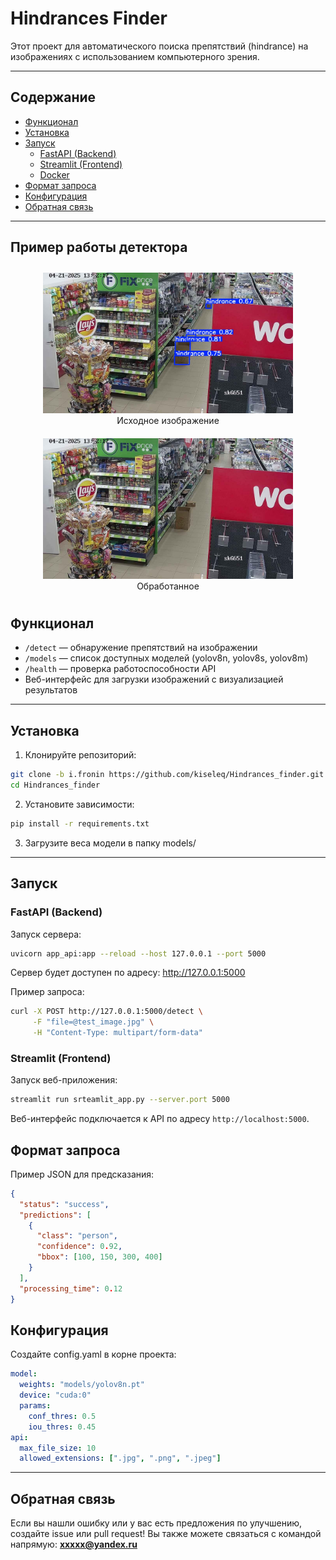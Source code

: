 
# Hindrances Finder

Этот проект для автоматического поиска препятствий (hindrance) на изображениях с использованием компьютерного зрения.

---

## Содержание

- [Функционал](#функционал)
- [Установка](#установка)
- [Запуск](#запуск)
  - [FastAPI (Backend)](#fastapi-backend)
  - [Streamlit (Frontend)](#streamlit-frontend)
  - [Docker](#docker)
- [Формат запроса](#формат-запроса)
- [Конфигурация](#конфигурация)
- [Обратная связь](#обратная-связь)

---

## Пример работы детектора

<!-- ![Описание первого изображения](images/result.jpg)  
![Описание второго изображения](images/test_img.jpg) -->

<!-- <div align="center">
  <img src="images/result.jpg" alt="Исходное изображение" width="400" />
  <img src="images/test_img.jpg" alt="Обработанное" width="400" />
</div> -->
<div align="center">
  <figure style="display:inline-block; margin: 10px;">
    <img src="images/result.jpg" alt="Исходное изображение" width="400" />
    <figcaption>Исходное изображение</figcaption>
  </figure>
  <figure style="display:inline-block; margin: 10px;">
    <img src="images/test_img.jpg" alt="Обработанное" width="400" />
    <figcaption>Обработанное</figcaption>
  </figure>
</div>

## Функционал

- `/detect` — обнаружение препятствий на изображении
- `/models` — список доступных моделей (yolov8n, yolov8s, yolov8m)
- `/health` — проверка работоспособности API
- Веб-интерфейс для загрузки изображений с визуализацией результатов

---

## Установка

1. Клонируйте репозиторий:
```bash
git clone -b i.fronin https://github.com/kiseleq/Hindrances_finder.git
cd Hindrances_finder
```

2. Установите зависимости:

```bash
pip install -r requirements.txt
```

3. Загрузите веса модели в папку models/

---

## Запуск

### FastAPI (Backend)

Запуск сервера:
```bash
uvicorn app_api:app --reload --host 127.0.0.1 --port 5000
```

Сервер будет доступен по адресу: http://127.0.0.1:5000

Пример запроса:
```bash
curl -X POST http://127.0.0.1:5000/detect \
     -F "file=@test_image.jpg" \
     -H "Content-Type: multipart/form-data"
```

### Streamlit (Frontend)

Запуск веб-приложения:
```bash
streamlit run srteamlit_app.py --server.port 5000
```

Веб-интерфейс подключается к API по адресу `http://localhost:5000`.


## Формат запроса

Пример JSON для предсказания:
```json
{
  "status": "success",
  "predictions": [
    {
      "class": "person",
      "confidence": 0.92,
      "bbox": [100, 150, 300, 400]
    }
  ],
  "processing_time": 0.12
}
```

## Конфигурация

Создайте config.yaml в корне проекта:

```yaml
model:
  weights: "models/yolov8n.pt"
  device: "cuda:0"
  params:
    conf_thres: 0.5
    iou_thres: 0.45
api:
  max_file_size: 10
  allowed_extensions: [".jpg", ".png", ".jpeg"]
```

---

## Обратная связь

Если вы нашли ошибку или у вас есть предложения по улучшению, создайте issue или pull request!
Вы также можете связаться с командой напрямую: **xxxxx@yandex.ru**
